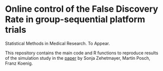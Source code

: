 # Online control of the False Discovery Rate in group-sequential platform trials



Statistical Methods in Medical Research. To Appear.

This repository contains the main code and R functions to reproduce results of the simulation study in the [paper](https://arxiv.org/abs/2112.10619) by Sonja Zehetmayer, Martin Posch, Franz Koenig.
